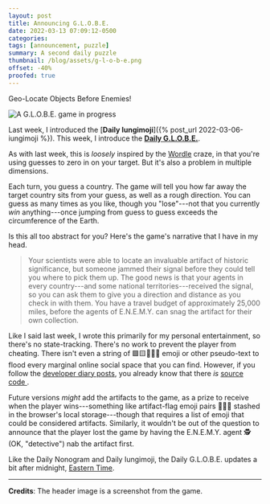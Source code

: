 ```yaml
---
layout: post
title: Announcing G.L.O.B.E.
date: 2022-03-13 07:09:12-0500
categories:
tags: [announcement, puzzle]
summary: A second daily puzzle
thumbnail: /blog/assets/g-l-o-b-e.png
offset: -40%
proofed: true
---
```


Geo-Locate Objects Before Enemies!

![A G.L.O.B.E. game in progress](/blog/assets/g-l-o-b-e.png "Gabon has a distinctive enough shape that it's easy to guess on the first try, but that makes for a bad demonstration...")

Last week, I introduced the [**Daily Iungimoji**]({% post_url 2022-03-06-iungimoji %}).  This week, I introduce the [**Daily G.L.O.B.E.**](https://john.colagioia.net/globe/).

As with last week, this is *loosely* inspired by the [Wordle](https://en.wikipedia.org/wiki/Wordle) craze, in that you're using guesses to zero in on your target.  But it's also a problem in multiple dimensions.

Each turn, you guess a country.  The game will tell you how far away the target country sits from your guess, as well as a rough direction.  You can guess as many times as you like, though you "lose"---not that you currently *win* anything---once jumping from guess to guess exceeds the circumference of the Earth.

Is this all too abstract for you?  Here's the game's narrative that I have in my head.

 > Your scientists were able to locate an invaluable artifact of historic significance, but someone jammed their signal before they could tell you where to pick them up.  The good news is that your agents in every country---and some national territories---received the signal, so you can ask them to give you a direction and distance as you check in with them.  You have a travel budget of approximately 25,000 miles, before the agents of E.N.E.M.Y. can snag the artifact for their own collection.

Like I said last week, I wrote this primarily for my personal entertainment, so there's no state-tracking.  There's no work to prevent the player from cheating.  There isn't even a string of 🟩🟨📗🍏🥬 emoji or other pseudo-text to flood every marginal online social space that you can find.  However, if you follow the [developer diary posts](/blog/tag/devjournal), you already know that there *is* [source code <i class="fab fa-github"></i>](https://github.com/jcolag/g-l-o-b-e).

Future versions *might* add the artifacts to the game, as a prize to receive when the player wins---something like artifact-flag emoji pairs 💎🇹🇬 stashed in the browser's local storage---though that requires a list of emoji that could be considered artifacts.  Similarly, it wouldn't be out of the question to announce that the player lost the game by having the E.N.E.M.Y. agent 🕵️ (OK, "detective") nab the artifact first.

Like the Daily Nonogram and Daily Iungimoji, the Daily G.L.O.B.E. updates a bit after midnight, [Eastern Time](https://en.wikipedia.org/wiki/Eastern_Time_Zone).

* * *

**Credits**:  The header image is a screenshot from the game.
